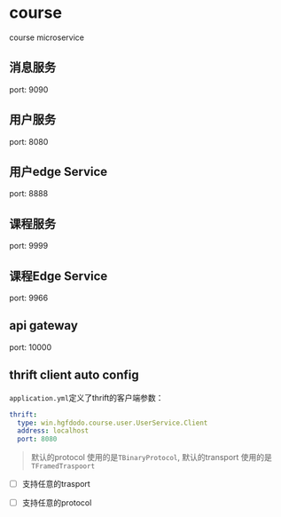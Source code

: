 # course
course microservice


## 消息服务

port: 9090

## 用户服务

port: 8080

## 用户edge Service

port: 8888

## 课程服务

port: 9999

## 课程Edge Service

port: 9966

## api gateway

port: 10000


## thrift client auto config

`application.yml`定义了thrift的客户端参数：

```yml
thrift:
  type: win.hgfdodo.course.user.UserService.Client
  address: localhost
  port: 8080
```

> 默认的protocol 使用的是`TBinaryProtocol`, 默认的transport 使用的是 `TFramedTraspoort`

- [ ] 支持任意的trasport
- [ ] 支持任意的protocol  







